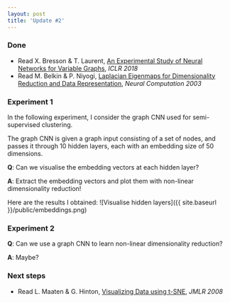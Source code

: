 ```yaml
---
layout: post
title: 'Update #2'
---
```

### Done
  * Read X. Bresson & T. Laurent, [An Experimental Study of Neural Networks for Variable Graphs](https://openreview.net/pdf?id=SJexcZc8G), _ICLR 2018_
  * Read M. Belkin & P. Niyogi, [Laplacian Eigenmaps for Dimensionality Reduction and Data Representation](http://www2.imm.dtu.dk/projects/manifold/Papers/Laplacian.pdf), _Neural Computation 2003_

### Experiment 1
In the following experiment, I consider the graph CNN used for semi-supervised clustering.

The graph CNN is given a graph input consisting of a set of nodes, and passes it through 10 hidden layers, each with an embedding size of 50 dimensions. 

__Q__: Can we visualise the embedding vectors at each hidden layer?

__A__: Extract the embedding vectors and plot them with non-linear dimensionality reduction!

Here are the results I obtained: 
![Visualise hidden layers]({{ site.baseurl }}/public/embeddings.png)

### Experiment 2
__Q__: Can we use a graph CNN to learn non-linear dimensionality reduction?

__A__: Maybe?

### Next steps
  * Read L. Maaten & G. Hinton, [Visualizing Data using t-SNE](http://www.jmlr.org/papers/volume9/vandermaaten08a/vandermaaten08a.pdf), _JMLR 2008_
